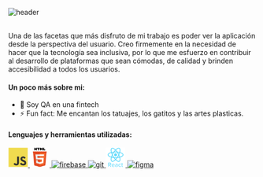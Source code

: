 ![header](https://user-images.githubusercontent.com/104111293/199321095-f0a120ce-8fba-4487-89df-71ca0a255051.png)

  <br>
Una de las facetas que más disfruto de mi trabajo es poder ver la aplicación desde la perspectiva del usuario. Creo firmemente en la necesidad de hacer que la tecnología sea inclusiva, por lo que me esfuerzo en contribuir al desarrollo de plataformas que sean cómodas, de calidad  y brinden accesibilidad a todos los usuarios.
<br>

#### Un poco más sobre mi: <br>
- 🌱 Soy QA en una fintech<br>
- ⚡ Fun fact: Me encantan los tatuajes, los gatitos y las artes plasticas. <br>

#### Lenguajes y herramientas utilizadas:
<p align="left"> <a href="https://developer.mozilla.org/en-US/docs/Web/JavaScript" target="_blank" rel="noreferrer"> <img src="https://raw.githubusercontent.com/devicons/devicon/master/icons/javascript/javascript-original.svg" alt="javascript" width="40" height="40"/> </a><a href="https://www.w3.org/html/" target="_blank" rel="noreferrer"> <img src="https://raw.githubusercontent.com/devicons/devicon/master/icons/html5/html5-original-wordmark.svg" alt="html5" width="40" height="40"/> </a> <a href="https://firebase.google.com/" target="_blank" rel="noreferrer"> <img src="https://www.vectorlogo.zone/logos/firebase/firebase-icon.svg" alt="firebase" width="40" height="40"/> </a> <a href="https://git-scm.com/" target="_blank" rel="noreferrer"> <img src="https://www.vectorlogo.zone/logos/git-scm/git-scm-icon.svg" alt="git" width="40" height="40"/> </a> <a href="https://reactjs.org/" target="_blank" rel="noreferrer"> <img src="https://raw.githubusercontent.com/devicons/devicon/master/icons/react/react-original-wordmark.svg" alt="react" width="40" height="40"/> </a><a href="https://www.figma.com/" target="_blank" rel="noreferrer"> <img src="https://www.vectorlogo.zone/logos/figma/figma-icon.svg" alt="figma" width="40" height="40"/> </a> </p>

